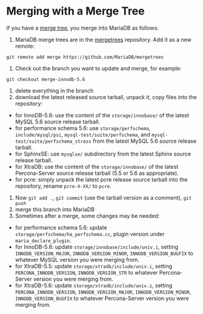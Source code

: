 
# Merging with a Merge Tree

If you have a [merge tree](creating-a-new-merge-tree.md), you merge into MariaDB as follows:


1. MariaDB merge trees are in the [mergetrees](https://github.com/MariaDB/mergetrees) repository. Add it as a new remote:

```
git remote add merge https://github.com/MariaDB/mergetrees
```
1. Check out the branch you want to update and merge, for example:

```
git checkout merge-innodb-5.6
```
1. delete everything in the branch
1. download the latest released source tarball, unpack it, copy files into the repository:

  * for InnoDB-5.6: use the content of the `storage/innobase/` of the latest MySQL 5.6 source release tarball.
  * for performance schema 5.6: use `storage/perfschema`, `include/mysql/psi`, `mysql-test/suite/perfschema`, and `mysql-test/suite/perfschema_stress` from the latest MySQL 5.6 source release tarball.
  * for SphinxSE: use `mysqlse/` subdirectory from the latest Sphinx source release tarball.
  * for XtraDB: use the content of the `storage/innobase/` of the latest Percona-Server source release tarball (5.5 or 5.6 as appropriate).
  * for pcre: simply unpack the latest pcre release source tarball into the repository, rename `pcre-X-XX/` to `pcre`.
1. Now `git add .`, `git commit` (use the tarball version as a comment), `git push`
1. merge this branch into MariaDB
1. Sometimes after a merge, some changes may be needed:

  * for performance schema 5.6: update `storage/perfschema/ha_perfschema.cc`, plugin version under `maria_declare_plugin`.
  * for InnoDB-5.6: update `storage/innobase/include/univ.i`, setting `INNODB_VERSION_MAJOR`, `INNODB_VERSION_MINOR`, `INNODB_VERSION_BUGFIX` to whatever MySQL version you were merging from.
  * for XtraDB-5.5: update `storage/xtradb/include/univ.i`, setting `PERCONA_INNODB_VERSION`, `INNODB_VERSION_STR` to whatever Percona-Server version you were merging from.
  * for XtraDB-5.6: update `storage/xtradb/include/univ.i`, setting `PERCONA_INNODB_VERSION`, `INNODB_VERSION_MAJOR`, `INNODB_VERSION_MINOR`, `INNODB_VERSION_BUGFIX` to whatever Percona-Server version you were merging from.

